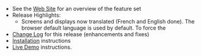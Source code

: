 - See the [Web Site](https://jflamy.github.io/owlcms4/#!index.md#Features) for an overview of the feature set
- Release Highlights:
  - Screens and displays now translated (French and English done).  The browser default language is used by default.
    To force the 
- [Change Log](https://github.com/jflamy/owlcms4/milestone/23?closed=1) for this release (enhancements and fixes)
- [Installation](https://jflamy.github.io/owlcms4/#!index.md#Installation) instructions
- [Live Demo](https://jflamy.github.io/owlcms4/#!index.md#Demo) instructions.